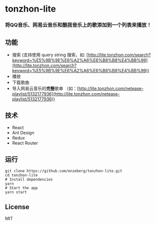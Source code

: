# tonzhon-lite

<h3>将QQ音乐、网易云音乐和酷我音乐上的歌添加到一个列表来播放！</h3>

## 功能
- 搜索
 (支持使用 query string 搜索，如: [http://lite.tonzhon.com/search?keyword=%E5%9B%9E%E6%A2%A6%E6%B8%B8%E4%BB%99](http://lite.tonzhon.com/search?keyword=%E5%9B%9E%E6%A2%A6%E6%B8%B8%E4%BB%99))
- 播放
- 下载歌曲
- 导入网易云音乐的**完整**歌单
 （如：[http://lite.tonzhon.com/netease-playlist/5132177936](http://lite.tonzhon.com/netease-playlist/5132177936))

## 技术
- React
- Ant Design
- Redux
- React Router

## 运行
    git clone https://github.com/enzeberg/tonzhon-lite.git
    cd tonzhon-lite
    # Install dependencies
    yarn
    # Start the app
    yarn start

## License
MIT